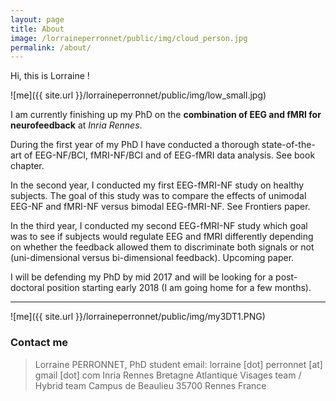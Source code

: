 ```yaml
---
layout: page
title: About
image: /lorraineperronnet/public/img/cloud_person.jpg
permalink: /about/
---
```


Hi, this is Lorraine ! 

![me]({{ site.url }}/lorraineperronnet/public/img/low_small.jpg)

I am currently finishing up my PhD on the **combination of EEG and fMRI for neurofeedback** at _Inria Rennes_. 

During the first year of my PhD I have conducted a thorough state-of-the-art of EEG-NF/BCI, fMRI-NF/BCI and of EEG-fMRI data analysis. See book chapter.

In the second year, I conducted my first EEG-fMRI-NF study on healthy subjects. The goal of this study was to compare the effects of unimodal EEG-NF and fMRI-NF versus bimodal EEG-fMRI-NF. See Frontiers paper.

In the third year, I conducted my second EEG-fMRI-NF study which goal was to see if subjects would regulate EEG and fMRI differently depending on whether the feedback allowed them to discriminate both signals or not (uni-dimensional versus bi-dimensional feedback). Upcoming paper.

I will be defending my PhD by mid 2017 and will be looking for a post-doctoral position starting early 2018 (I am going home for a few months).

___

![me]({{ site.url }}/lorraineperronnet/public/img/my3DT1.PNG)


### Contact me

> Lorraine PERRONNET, PhD student
> email: lorraine [dot] perronnet [at] gmail [dot] com
> Inria Rennes Bretagne Atlantique
> Visages team / Hybrid team
> Campus de Beaulieu
> 35700 Rennes
> France
